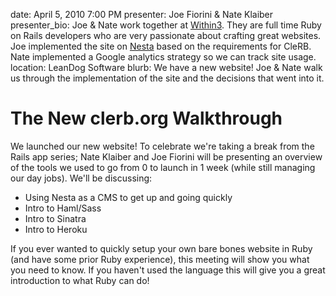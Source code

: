date: April 5, 2010 7:00 PM
presenter: Joe Fiorini & Nate Klaiber
presenter_bio: Joe & Nate work together at [Within3](http://www.within3.com). They are full time Ruby on Rails developers who are very passionate about crafting great websites. Joe implemented the site on [Nesta](http://effectif.com/nesta) based on the requirements for CleRB. Nate implemented a Google analytics strategy so we can track site usage.
location: LeanDog Software
blurb: We have a new website! Joe & Nate walk us through the implementation of the site and the decisions that went into it.

# The New clerb.org Walkthrough

We launched our new website! To celebrate we're taking a break from the Rails app series; Nate Klaiber and Joe Fiorini will be presenting an overview of the tools we used to go from 0 to launch in 1 week (while still managing our day jobs). We'll be discussing:

- Using Nesta as a CMS to get up and going quickly
- Intro to Haml/Sass
- Intro to Sinatra
- Intro to Heroku

If you ever wanted to quickly setup your own bare bones website in Ruby (and have some prior Ruby experience), this meeting will show you what you need to know. If you haven't used the language this will give you a great introduction to what Ruby can do!
